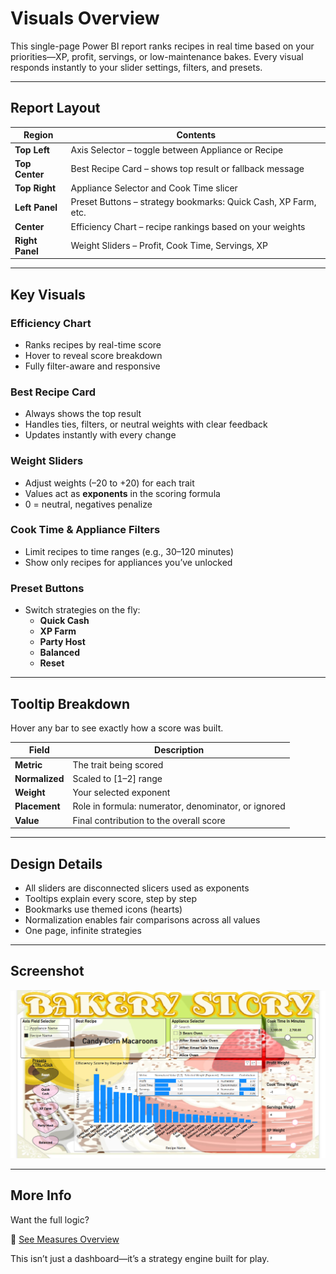 # Visuals Overview

This single-page Power BI report ranks recipes in real time based on your priorities—XP, profit, servings, or low-maintenance bakes. Every visual responds instantly to your slider settings, filters, and presets.

---

## Report Layout

| Region         | Contents                                                                 |
|----------------|--------------------------------------------------------------------------|
| **Top Left**   | Axis Selector – toggle between Appliance or Recipe                       |
| **Top Center** | Best Recipe Card – shows top result or fallback message                  |
| **Top Right**  | Appliance Selector and Cook Time slicer                                  |
| **Left Panel** | Preset Buttons – strategy bookmarks: Quick Cash, XP Farm, etc.           |
| **Center**     | Efficiency Chart – recipe rankings based on your weights                 |
| **Right Panel**| Weight Sliders – Profit, Cook Time, Servings, XP                         |

---

## Key Visuals

### Efficiency Chart
- Ranks recipes by real-time score  
- Hover to reveal score breakdown  
- Fully filter-aware and responsive

### Best Recipe Card
- Always shows the top result  
- Handles ties, filters, or neutral weights with clear feedback  
- Updates instantly with every change

### Weight Sliders
- Adjust weights (–20 to +20) for each trait  
- Values act as **exponents** in the scoring formula  
- 0 = neutral, negatives penalize

### Cook Time & Appliance Filters
- Limit recipes to time ranges (e.g., 30–120 minutes)  
- Show only recipes for appliances you’ve unlocked

### Preset Buttons
- Switch strategies on the fly:
  - **Quick Cash**  
  - **XP Farm**  
  - **Party Host**  
  - **Balanced**  
  - **Reset**

---

## Tooltip Breakdown

Hover any bar to see exactly how a score was built.

| Field         | Description                              |
|---------------|------------------------------------------|
| **Metric**    | The trait being scored                   |
| **Normalized**| Scaled to [1–2] range                    |
| **Weight**    | Your selected exponent                   |
| **Placement** | Role in formula: numerator, denominator, or ignored |
| **Value**     | Final contribution to the overall score  |

---

## Design Details

- All sliders are disconnected slicers used as exponents  
- Tooltips explain every score, step by step  
- Bookmarks use themed icons (hearts)  
- Normalization enables fair comparisons across all values  
- One page, infinite strategies

---

## Screenshot

![Bakery Story Screenshot](./images/bakery_story.png)

---

## More Info

Want the full logic?

📄 [See Measures Overview](./measures_overview.md)

This isn’t just a dashboard—it’s a strategy engine built for play.
